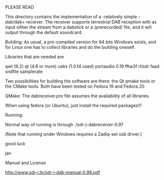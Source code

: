 PLEASE READ

This directory contains the implementation of a -relatively simple -
dab/dab+ receiver.
The receiver supports terrestrial DAB reception with as input either
the stream from a dabstick or a (prerecorded) file,
and it will output through the default soundcard.


Building:
As usual, a pre-compiled version for 64 bits Windows exists, and for Linux
one has to collect libraries and do the building oneself.

Libraries that are needed are

qwt		(6.2)
qt		(4.8 or more)
usbx		(1.0.14 used)
portaudio	0.19
fftw3f
rtlsdr
faad
sndfile
samplerate

Two possibilities for building the software are there: the Qt qmake tools
or the CMake tools. Both have been tested on Fedora 19 and Fedora 20

QMake:
The dabreceiver.pro file assumes the availability of all libraries.

When using fedora (or Ubuntu), just install the required packages!!!

Running:

Normal way of running is through
  ./sdr-j-dabreceiver-0.97

(Note that running under Windows requires a Zadiq-set usb driver.)

good luck

jan

Manual and License

http://www.sdr-j.tk/sdr-j-dab-manual-0.98.pdf
